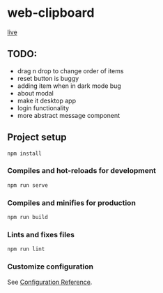# web-clipboard

[live](https://maciejziemichod.github.io/web-clipboard/)

## TODO:

- drag n drop to change order of items
- reset button is buggy
- adding item when in dark mode bug
- about modal
- make it desktop app
- login functionality
- more abstract message component

## Project setup

```
npm install
```

### Compiles and hot-reloads for development

```
npm run serve
```

### Compiles and minifies for production

```
npm run build
```

### Lints and fixes files

```
npm run lint
```

### Customize configuration

See [Configuration Reference](https://cli.vuejs.org/config/).
